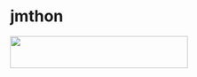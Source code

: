 # jmthon

<p align="left"><a href="https://heroku.com/deploy?template=https://github.com/mah7moud21/roz"> <img src="https://img.shields.io/badge/Deploy%20To%20Heroku-purple?style=for-the-badge&logo=heroku" width="320" height="58.45"/></a></p>
